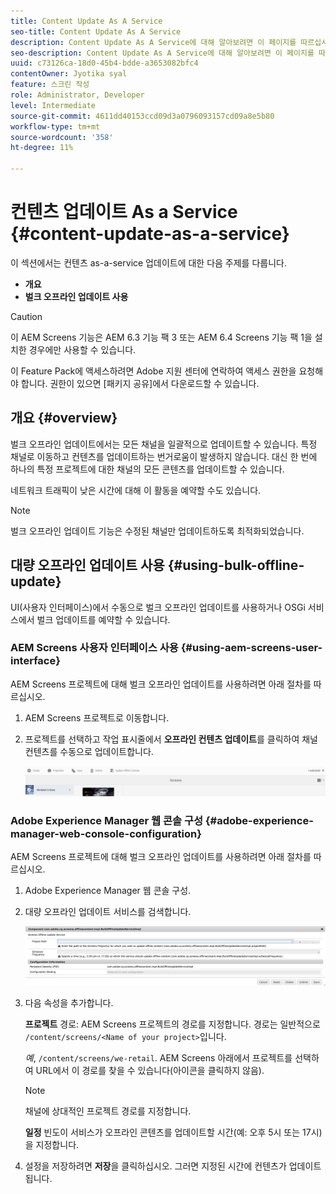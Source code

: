 ```yaml
---
title: Content Update As A Service
seo-title: Content Update As A Service
description: Content Update As A Service에 대해 알아보려면 이 페이지를 따르십시오.
seo-description: Content Update As A Service에 대해 알아보려면 이 페이지를 따르십시오.
uuid: c73126ca-18d0-45b4-bdde-a3653082bfc4
contentOwner: Jyotika syal
feature: 스크린 작성
role: Administrator, Developer
level: Intermediate
source-git-commit: 4611dd40153ccd09d3a0796093157cd09a8e5b80
workflow-type: tm+mt
source-wordcount: '358'
ht-degree: 11%

---
```



# 컨텐츠 업데이트 As a Service {#content-update-as-a-service}

이 섹션에서는 컨텐츠 as-a-service 업데이트에 대한 다음 주제를 다룹니다.

* **개요**
* **벌크 오프라인 업데이트 사용**

>[!CAUTION]
>
>이 AEM Screens 기능은 AEM 6.3 기능 팩 3 또는 AEM 6.4 Screens 기능 팩 1을 설치한 경우에만 사용할 수 있습니다.
>
>이 Feature Pack에 액세스하려면 Adobe 지원 센터에 연락하여 액세스 권한을 요청해야 합니다. 권한이 있으면 [패키지 공유]에서 다운로드할 수 있습니다.

## 개요 {#overview}

벌크 오프라인 업데이트에서는 모든 채널을 일괄적으로 업데이트할 수 있습니다. 특정 채널로 이동하고 컨텐츠를 업데이트하는 번거로움이 발생하지 않습니다. 대신 한 번에 하나의 특정 프로젝트에 대한 채널의 모든 콘텐츠를 업데이트할 수 있습니다.

네트워크 트래픽이 낮은 시간에 대해 이 활동을 예약할 수도 있습니다.

>[!NOTE]
>
>벌크 오프라인 업데이트 기능은 수정된 채널만 업데이트하도록 최적화되었습니다.

## 대량 오프라인 업데이트 사용 {#using-bulk-offline-update}

UI(사용자 인터페이스)에서 수동으로 벌크 오프라인 업데이트를 사용하거나 OSGi 서비스에서 벌크 업데이트를 예약할 수 있습니다.

### AEM Screens 사용자 인터페이스 사용 {#using-aem-screens-user-interface}

AEM Screens 프로젝트에 대해 벌크 오프라인 업데이트를 사용하려면 아래 절차를 따르십시오.

1. AEM Screens 프로젝트로 이동합니다.
1. 프로젝트를 선택하고 작업 표시줄에서 **오프라인 컨텐츠 업데이트**&#x200B;를 클릭하여 채널 컨텐츠를 수동으로 업데이트합니다.

   ![screen_shot_2018-04-24at122256pm](assets/screen_shot_2018-04-24at122256pm.png)

### Adobe Experience Manager 웹 콘솔 구성 {#adobe-experience-manager-web-console-configuration}

AEM Screens 프로젝트에 대해 벌크 오프라인 업데이트를 사용하려면 아래 절차를 따르십시오.

1. Adobe Experience Manager 웹 콘솔 구성.
1. 대량 오프라인 업데이트 서비스를 검색합니다.

   ![screen_shot_2018-04-24at121428pm](assets/screen_shot_2018-04-24at121428pm.png)

1. 다음 속성을 추가합니다.

   **프로젝트** 경로: AEM Screens 프로젝트의 경로를 지정합니다. 경로는 일반적으로 `/content/screens/<Name of your project>`입니다.

   *예*, `/content/screens/we-retail`. AEM Screens 아래에서 프로젝트를 선택하여 URL에서 이 경로를 찾을 수 있습니다(아이콘을 클릭하지 않음).

   >[!NOTE]
   >
   >채널에 상대적인 프로젝트 경로를 지정합니다.

   **일정** 빈도이 서비스가 오프라인 콘텐츠를 업데이트할 시간(예: 오후 5시 또는 17시)을 지정합니다.

1. 설정을 저장하려면 **저장**&#x200B;을 클릭하십시오. 그러면 지정된 시간에 컨텐츠가 업데이트됩니다.

